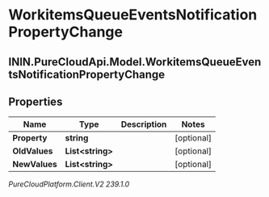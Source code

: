 # WorkitemsQueueEventsNotificationPropertyChange

## ININ.PureCloudApi.Model.WorkitemsQueueEventsNotificationPropertyChange

## Properties

|Name | Type | Description | Notes|
|------------ | ------------- | ------------- | -------------|
| **Property** | **string** |  | [optional] |
| **OldValues** | **List&lt;string&gt;** |  | [optional] |
| **NewValues** | **List&lt;string&gt;** |  | [optional] |



_PureCloudPlatform.Client.V2 239.1.0_
